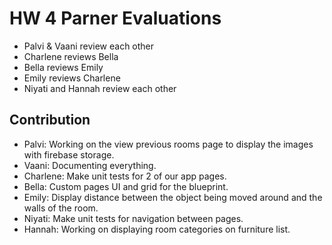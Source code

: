 # HW 4 Parner Evaluations

- Palvi & Vaani review each other
- Charlene reviews Bella
- Bella reviews Emily
- Emily reviews Charlene
- Niyati and Hannah review each other

## Contribution

- Palvi: Working on the view previous rooms page to display the images with firebase storage.
- Vaani: Documenting everything.
- Charlene: Make unit tests for 2 of our app pages.
- Bella: Custom pages UI and grid for the blueprint.
- Emily: Display distance between the object being moved around and the walls of the room.
- Niyati: Make unit tests for navigation between pages.
- Hannah: Working on displaying room categories on furniture list.
